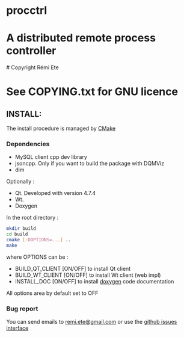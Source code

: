 # procctrl 
# A distributed remote process controller
# Copyright Rémi Ete
# See COPYING.txt for GNU licence

## INSTALL:

The install procedure is managed by [CMake](http://cmake.org)

### Dependencies

* MySQL client cpp dev library
* jsoncpp. Only if you want to build the package with DQMViz
* dim

Optionally :

 * Qt. Developed with version 4.7.4
 * Wt.
 * Doxygen

In the root directory :

```bash
mkdir build
cd build
cmake [-DOPTIONS=...] ..
make
```

where OPTIONS can be :
* BUILD_QT_CLIENT [ON/OFF] to install Qt client 
* BUILD_WT_CLIENT [ON/OFF] to install Wt client (web impl)
* INSTALL_DOC [ON/OFF] to install [doxygen](www.doxygen.org) code documentation

All options area by default set to OFF

### Bug report

You can send emails to <remi.ete@gmail.com>
or use the [github issues interface](https://github.com/rete/procctrl/issues)
